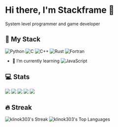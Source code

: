# Hi there, I'm Stackframe :wave:
System level programmer and game developer
## :briefcase: My Stack

![Python](https://img.shields.io/badge/python-3670A0?style=for-the-badge&logo=python&logoColor=ffdd54)
![C](https://img.shields.io/badge/c-%2300599C.svg?style=for-the-badge&logo=c&logoColor=white)
![C++](https://img.shields.io/badge/c++-%2300599C.svg?style=for-the-badge&logo=c%2B%2B&logoColor=white)
![Rust](https://img.shields.io/badge/rust-%23000000.svg?style=for-the-badge&logo=rust&logoColor=white)
![Fortran](https://img.shields.io/badge/Fortran-%23734F96.svg?style=for-the-badge&logo=fortran&logoColor=white)

- 🌱 I’m currently learning ![JavaScript](https://img.shields.io/badge/javascript-%23323330.svg?style=for-the-badge&logo=javascript&logoColor=%23F7DF1E)

## :computer: Stats
![](http://github-profile-summary-cards.vercel.app/api/cards/profile-details?username=klinok303&theme=monokai)
![](http://github-profile-summary-cards.vercel.app/api/cards/most-commit-language?username=klinok303&theme=monokai)
![](http://github-profile-summary-cards.vercel.app/api/cards/repos-per-language?username=klinok303&theme=monokai)
![](http://github-profile-summary-cards.vercel.app/api/cards/stats?username=klinok303&theme=monokai)
![](http://github-profile-summary-cards.vercel.app/api/cards/productive-time?username=klinok303&theme=monokai)

## 🔥 Streak
![klinok303's Streak](https://github-readme-streak-stats.herokuapp.com/?user=klinok303&theme=tokyonight&hide_border=true)
![klinok303's Top Languages](https://github-readme-stats.vercel.app/api/top-langs/?username=klinok303&theme=tokyonight&show_icons=true&hide_border=true&layout=compact)

<!--
**klinok303/klinok303** is a ✨ _special_ ✨ repository because its `README.md` (this file) appears on your GitHub profile.

Here are some ideas to get you started:

- 🔭 I’m currently working on ...
- 🌱 I’m currently learning ...
- 👯 I’m looking to collaborate on ...
- 🤔 I’m looking for help with ...
- 💬 Ask me about ...
- 📫 How to reach me: ...
- 😄 Pronouns: ...
- ⚡ Fun fact: ...
-->
